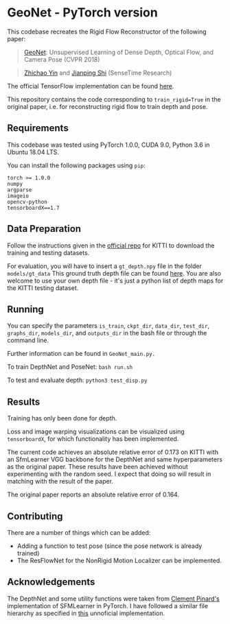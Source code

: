 # GeoNet - PyTorch version

This codebase recreates the Rigid Flow Reconstructor of the following paper:

> [GeoNet](https://arxiv.org/pdf/1803.02276.pdf): Unsupervised Learning of Dense Depth, Optical Flow, and Camera Pose (CVPR 2018)

> [Zhichao Yin](http://zhichaoyin.me/) and [Jianping Shi](http://shijianping.me/) (SenseTime Research)

The official TensorFlow implementation can be found [here](https://github.com/yzcjtr/GeoNet).

This repository contains the code corresponding to `train_rigid=True` in the original paper, i.e. for reconstructing rigid flow to train depth and pose.

## Requirements
This codebase was tested using PyTorch 1.0.0, CUDA 9.0, Python 3.6 in Ubuntu 18.04 LTS.

You can install the following packages using `pip`:

```
torch >= 1.0.0
numpy
argparse
imageio
opencv-python
tensorboardX==1.7
```

## Data Preparation
Follow the instructions given in the [official repo](https://github.com/yzcjtr/GeoNet) for KITTI to download the training and testing datasets. 

For evaluation, you will have to insert a `gt_depth.npy` file in the folder `models/gt_data`
This ground truth depth file can be found [here](https://drive.google.com/open?id=1E9j6guYY2S_HXmUhkqw95IEmdevXyBqM). You are also welcome to use your own depth file - it's just a python list of depth maps for the KITTI testing dataset.

## Running

You can specify the parameters `is_train`, `ckpt_dir`, `data_dir`, `test_dir`, `graphs_dir`, `models_dir`, and `outputs_dir` in the bash file or through the command line.

Further information can be found in `GeoNet_main.py.`

To train DepthNet and PoseNet: `bash run.sh`

To test and evaluate depth: `python3 test_disp.py`

## Results

Training has only been done for depth.

Loss and image warping visualizations can be visualized using `tensorboardX`, for which functionality has been implemented.

The current code achieves an absolute relative error of 0.173 on KITTI with an SfmLearner VGG backbone for the DepthNet and same hyperparameters as the original paper. These results have been achieved without experimenting with the random seed. I expect that doing so will result in matching with the result of the paper. 

The original paper reports an absolute relative error of 0.164. 

## Contributing

There are a number of things which can be added:

* Adding a function to test pose (since the pose network is already trained)
* The ResFlowNet for the NonRigid Motion Localizer can be implemented.

## Acknowledgements

The DepthNet and some utility functions were taken from [Clement Pinard's](https://github.com/ClementPinard/SfmLearner-Pytorch) implementation of SFMLearner in PyTorch. I have followed a similar file hierarchy as specified in [this](https://github.com/yijie0710/GeoNet_pytorch) unnoficial implementation.

